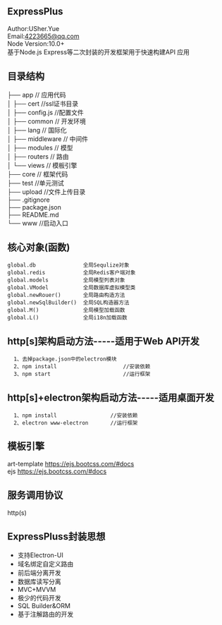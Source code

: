 ## ExpressPlus
Author:USher.Yue  
Email:4223665@qq.com  
Node Version:10.0+  
基于Node.js Express等二次封装的开发框架用于快速构建API 应用

## 目录结构  
├── app                         // 应用代码  
│   ├── cert                    //ssl证书目录  
│   ├── config.js                //配置文件   
│   ├── common                   // 开发环境    
│   ├── lang                      // 国际化  
│   ├── middleware                // 中间件  
│   ├── modules                // 模型  
│   ├── routers               //  路由   
│   └── views                 // 模板引擎    
├── core                      // 框架代码   
├── test                      //单元测试    
├── upload                    //文件上传目录    
├── .gitignore          
├── package.json  
├── README.md                    
└── www            //启动入口
## 核心对象(函数)  
```
global.db               全局Sequlize对象
global.redis            全局Redis客户端对象
global.models           全局模型列表对象
global.VModel           全局数据库虚拟模型类
global.newRouer()       全局路由构造方法
global.newSqlBuilder()  全局SQL构造器方法
global.M()              全局模型加载函数
global.L()              全局i18n加载函数
``` 

## http[s]架构启动方法-----适用于Web API开发
```  
  1、去掉package.json中的electron模块
  2、npm install                     //安装依赖
  3、npm start                       //运行框架
```
## http[s]+electron架构启动方法-----适用桌面开发
```  
  1、npm install                 //安装依赖
  2、electron www-electron       //运行框架
```

## 模板引擎   
art-template    https://ejs.bootcss.com/#docs  
ejs             https://ejs.bootcss.com/#docs    
  
 
## 服务调用协议     
http(s)  



## ExpressPluss封装思想 
*  支持Electron-UI  
*  域名绑定自定义路由  
*  前后端分离开发  
*  数据库读写分离  
*  MVC+MVVM   
*  极少的代码开发  
*  SQL Builder&ORM  
*  基于注解路由的开发



